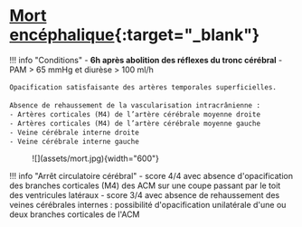 # [Mort encéphalique](https://www.radiologie.fr/sites/www.radiologie.fr/files/medias/documents/CR-MORTENCÉPHALIQUE.pdf){:target="_blank"}

!!! info "Conditions"
    - **6h après abolition des réflexes du tronc cérébral**
    - PAM > 65 mmHg et diurèse > 100 ml/h

``` title="IV-, 20s, 60s après injection de 2 ml/kg (max 120) à 3 cc/s"
Opacification satisfaisante des artères temporales superficielles.

Absence de rehaussement de la vascularisation intracrânienne :
- Artères corticales (M4) de l’artère cérébrale moyenne droite 
- Artères corticales (M4) de l’artère cérébrale moyenne gauche
- Veine cérébrale interne droite
- Veine cérébrale interne gauche
```

<figure markdown="span">
    ![](assets/mort.jpg){width="600"}
</figure>

!!! info "Arrêt circulatoire cérébral"
    - score 4/4 avec absence d'opacification des branches corticales (M4) des ACM sur une coupe passant par le toit des ventricules latéraux
    - score 3/4 avec absence de rehaussement des veines cérébrales internes : possibilité d'opacification unilatérale d'une ou deux branches corticales de l'ACM